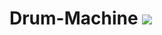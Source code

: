 # Drum-Machine [![](https://img.shields.io/badge/codepen-ready-yellowgreen)](https://codepen.io/roschy/pen/abJLwpZ)